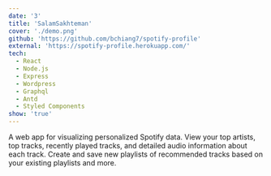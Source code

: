 ```yaml
---
date: '3'
title: 'SalamSakhteman'
cover: './demo.png'
github: 'https://github.com/bchiang7/spotify-profile'
external: 'https://spotify-profile.herokuapp.com/'
tech:
  - React
  - Node.js
  - Express
  - Wordpress
  - Graphql
  - Antd
  - Styled Components
show: 'true'
---
```


A web app for visualizing personalized Spotify data. View your top artists, top tracks, recently played tracks, and detailed audio information about each track. Create and save new playlists of recommended tracks based on your existing playlists and more.
